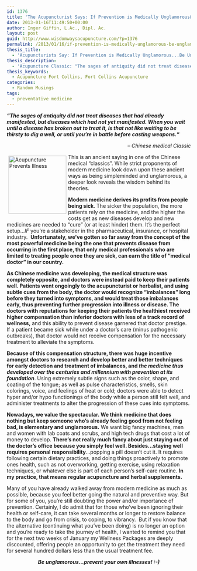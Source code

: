 ```yaml
---
id: 1376
title: 'The Acupuncturist Says: If Prevention is Medically Unglamorous&#8230;Be Unglamorous!'
date: 2013-01-16T11:49:50+00:00
author: Inger Giffin, L.Ac., Dipl. Ac.
layout: post
guid: http://www.wisdomwaysacupuncture.com/?p=1376
permalink: /2013/01/16/if-prevention-is-medically-unglamorous-be-unglamorous/
thesis_title:
  - 'Acupuncturists Say: If Prevention is Medically Unglamorous...Be Unglamorous!'
thesis_description:
  - 'Acupuncture Classic: "The sages of antiquity did not treat diseases that had already manifested, but diseases which had not yet manifested."  '
thesis_keywords:
  - Acupuncture Fort Collins, Fort Collins Acupuncture
categories:
  - Random Musings
tags:
  - preventative medicine
---
```

**_&#8220;The sages of antiquity did not treat diseases that had already manifested, but diseases which had not yet manifested. When you wait until a disease has broken out to treat it, is that not like waiting to be thirsty to dig a well, or until you&#8217;re in battle before casting weapons._&#8220;**

<p style="text-align: right;">
  <em>&#8211; Chinese medical Classic</em>
</p>

 <img src="http://ih.constantcontact.com/fs124/1102844965003/img/130.jpg" alt="Acupuncture Prevents Illness" width="158" height="158" align="left" border="0" hspace="5" vspace="5" />This is an ancient saying in one of the Chinese medical &#8220;classics&#8221;. While strict proponents of modern medicine look down upon these ancient ways as being simpleminded and unglamorous, a deeper look reveals the wisdom behind its theories.

**Modern medicine derives its profits from people being sick**. The sicker the population, the more patients rely on the medicine, and the higher the costs get as new diseases develop and new medicines are needed to &#8220;cure&#8221; (or at least hinder) them. It&#8217;s the perfect setup&#8230;_IF_ you&#8217;re a stakeholder in the pharmaceutical, insurance, or hospital industry.  **Unfortunately, we&#8217;ve gotten so far away from the concept of the most powerful medicine being the one that prevents disease from occurring in the first place, that only medical professionals who are limited to treating people once they are sick, can earn the title of &#8220;medical doctor&#8221; in our country.**

**As Chinese medicine was developing, the medical structure was completely opposite, and doctors were instead paid to keep their patients well. Patients went ongoingly to the acupuncturist or herbalist, and using subtle cues from the body, the doctor would recognize &#8220;imbalances&#8221; long before they turned into symptoms, and would treat those imbalances early, thus preventing further progression into illness or disease. The doctors with reputations for keeping their patients the healthiest received higher compensation than inferior doctors with less of a track record of wellness,** and this ability to prevent disease garnered that doctor prestige. If a patient became sick while under a doctor&#8217;s care (minus pathogenic outbreaks), that doctor would not receive compensation for the necessary treatment to alleviate the symptoms.

**Because of this compensation structure, there was huge incentive amongst doctors to research and develop better and better techniques for early detection and treatment of imbalances, and _the medicine thus developed over the centuries and millennium with prevention at its foundation_**. Using extremely subtle signs such as the color, shape, and coating of the tongue; as well as pulse characteristics, smells, skin colorings, voice, and feelings of heat or cold; doctors were able to detect hyper and/or hypo functionings of the body while a person still felt well, and administer treatments to alter the progression of these cues into symptoms.

**Nowadays, we value the spectacular. We think medicine that does nothing but keep someone who&#8217;s already feeling good from not feeling bad, is elementary and unglamorous.** We want big fancy machines, men and women with lab coats and scrubs, and high tech drugs that cost a lot of money to develop. **There&#8217;s not really much fancy about just staying out of the doctor&#8217;s office because you simply feel well. Besides&#8230;staying well requires personal responsibility**&#8230;popping a pill doesn&#8217;t cut it. It requires following certain dietary practices, and doing things proactively to promote ones health, such as not overworking, getting exercise, using relaxation techniques, or whatever else is part of each person&#8217;s self-care routine. **In my practice, that means regular acupuncture and herbal supplements.**

Many of you have already walked away from modern medicine as much as possible, because you feel better going the natural and preventive way. But for some of you, you&#8217;re still doubting the power and/or importance of prevention. Certainly, I do admit that for those who&#8217;ve been ignoring their health or self-care, it can take several months or longer to restore balance to the body and go from crisis, to coping, to vibrancy.  But if you know that the alternative (continuing what you&#8217;ve been doing) is no longer an option and you&#8217;re ready to take the journey of health, I wanted to remind you that for the next two weeks of January my Wellness Packages are deeply discounted, offering people an opportunity to get the treatment they need for several hundred dollars less than the usual treatment fee.

<p style="text-align: center;">
  <strong> <em>Be unglamorous&#8230;prevent your own illnesses! :-) </em></strong>
</p>